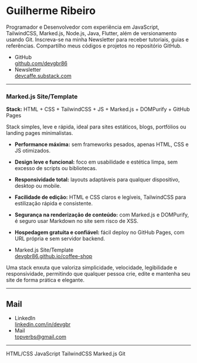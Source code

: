 # Guilherme Ribeiro 


Programador e Desenvolvedor com experiência em
JavaScript, TailwindCSS, Marked.js,
Node.js, Java, Flutter,
além de versionamento usando Git.
Inscreva-se na minha Newsletter
para receber tutoriais, guias e referências.
Compartilho meus códigos e projetos no repositório GitHub.












- GitHub     
[github.com/devgbr86](https://github.com/devgbr86)            
- Newsletter      
[devcaffe.substack.com](https://devcaffe.substack.com)     






---

### Marked.js Site/Template

**Stack:** HTML + CSS + TailwindCSS + JS + Marked.js + DOMPurify + GitHub Pages

Stack simples, leve e rápida, ideal para sites estáticos, blogs, portfólios ou landing pages minimalistas.


- **Performance máxima:** sem frameworks pesados, apenas HTML, CSS e JS otimizados.
- **Design leve e funcional:** foco em usabilidade e estética limpa, sem excesso de scripts ou bibliotecas.
- **Responsividade total:** layouts adaptáveis para qualquer dispositivo, desktop ou mobile.
- **Facilidade de edição:** HTML e CSS claros e legíveis, TailwindCSS para estilização rápida e consistente.
- **Segurança na renderização de conteúdo:** com Marked.js e DOMPurify, é seguro usar Markdown no site sem risco de XSS.
- **Hospedagem gratuita e confiável:** fácil deploy no GitHub Pages, com URL própria e sem servidor backend.


- Marked.js Site/Template       
[devgbr86.github.io/coffee-shop](https://devgbr86.github.io/coffee-shop/)   


Uma stack enxuta que valoriza simplicidade, velocidade, legibilidade e responsividade, permitindo que qualquer pessoa crie, edite e mantenha seu site de forma prática e elegante.






--- 






## Mail 

- LinkedIn            
[linkedin.com/in/devgbr](https://www.linkedin.com/in/devgbr/)          
- Mail             
topverbs@gmail.com      




---





<div class="tech-skills">
     <span class="tech-badge">HTML/CSS</span>
     <span class="tech-badge">JavaScript</span>
     <span class="tech-badge">TailwindCSS</span>
     <span class="tech-badge">Marked.js</span>
     <span class="tech-badge">Git</span>
</div>  